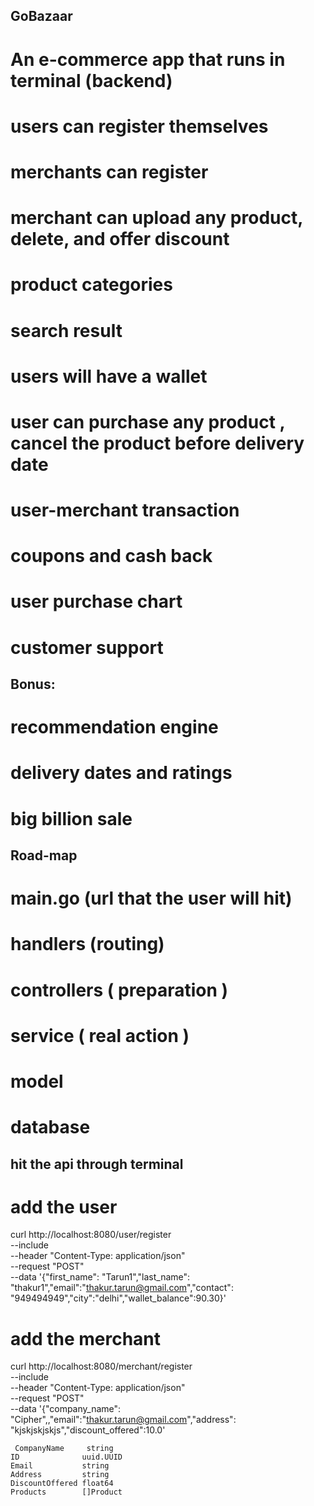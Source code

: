 ## GoBazaar

# An e-commerce app that runs in terminal (backend)

# users can register themselves
# merchants can register
# merchant can upload any product, delete, and offer discount
# product categories
# search result
# users will have a wallet
# user can purchase any product , cancel the product before delivery date
# user-merchant transaction
# coupons and cash back
# user purchase chart
# customer support

## Bonus:
# recommendation engine
# delivery dates and ratings
# big billion sale 


## Road-map

# main.go (url that the user will hit)
# handlers (routing)
# controllers ( preparation )
# service ( real action )
# model
# database 



## hit the api through terminal
# add the user
curl http://localhost:8080/user/register \
     --include \
     --header "Content-Type: application/json"  \
     --request "POST" \
     --data '{"first_name": "Tarun1","last_name": "thakur1","email":"thakur.tarun@gmail.com","contact": "949494949","city":"delhi","wallet_balance":90.30}'


# add the merchant

curl http://localhost:8080/merchant/register \
     --include \
     --header "Content-Type: application/json"  \
     --request "POST" \
     --data '{"company_name": "Cipher",,"email":"thakur.tarun@gmail.com","address": "kjskjskjskjs","discount_offered":10.0'


     CompanyName     string
	ID              uuid.UUID
	Email           string
	Address         string
	DiscountOffered float64
	Products        []Product